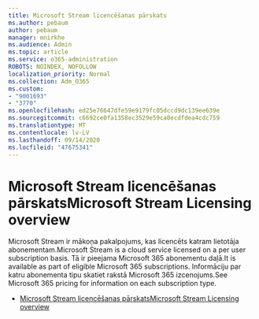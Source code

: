 ```yaml
---
title: Microsoft Stream licencēšanas pārskats
ms.author: pebaum
author: pebaum
manager: mnirkhe
ms.audience: Admin
ms.topic: article
ms.service: o365-administration
ROBOTS: NOINDEX, NOFOLLOW
localization_priority: Normal
ms.collection: Adm_O365
ms.custom:
- "9001693"
- "3770"
ms.openlocfilehash: ed25e76647dfe59e9179fc05dccd9dc139ee639e
ms.sourcegitcommit: c6692ce0fa1358ec3529e59ca0ecdfdea4cdc759
ms.translationtype: MT
ms.contentlocale: lv-LV
ms.lasthandoff: 09/14/2020
ms.locfileid: "47675341"
---
```

# <a name="microsoft-stream-licensing-overview"></a><span data-ttu-id="babcf-102">Microsoft Stream licencēšanas pārskats</span><span class="sxs-lookup"><span data-stu-id="babcf-102">Microsoft Stream Licensing overview</span></span>

<span data-ttu-id="babcf-103">Microsoft Stream ir mākoņa pakalpojums, kas licencēts katram lietotāja abonementam.</span><span class="sxs-lookup"><span data-stu-id="babcf-103">Microsoft Stream is a cloud service licensed on a per user subscription basis.</span></span> <span data-ttu-id="babcf-104">Tā ir pieejama Microsoft 365 abonementu daļā.</span><span class="sxs-lookup"><span data-stu-id="babcf-104">It is available as part of eligible Microsoft 365 subscriptions.</span></span> <span data-ttu-id="babcf-105">Informāciju par katru abonementa tipu skatiet rakstā Microsoft 365 izcenojums.</span><span class="sxs-lookup"><span data-stu-id="babcf-105">See Microsoft 365 pricing for information on each subscription type.</span></span>

- [<span data-ttu-id="babcf-106">Microsoft Stream licencēšanas pārskats</span><span class="sxs-lookup"><span data-stu-id="babcf-106">Microsoft Stream Licensing overview</span></span>](https://docs.microsoft.com/stream/license-overview)